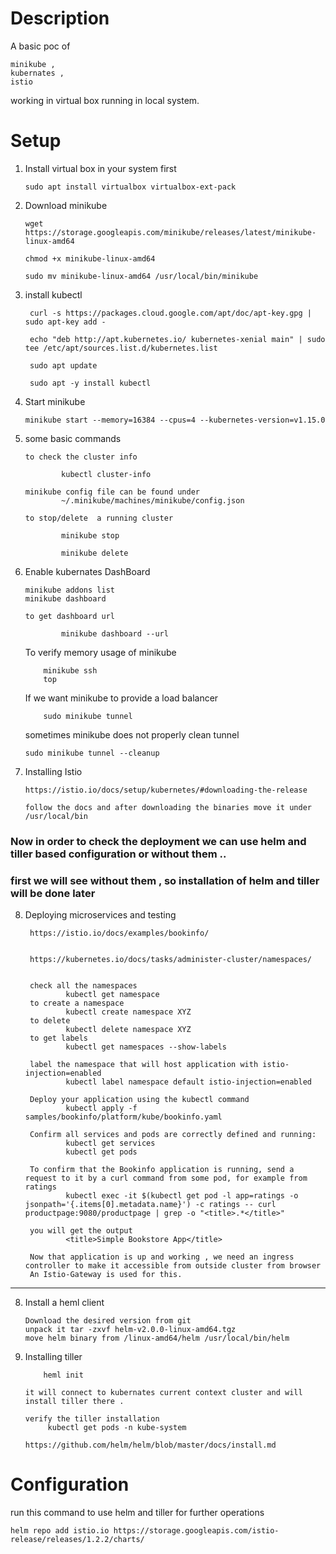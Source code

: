 # Description

A basic poc of

    minikube , 
    kubernates , 
    istio 

working in virtual box running in local system.

# Setup

1.  Install virtual box in your system first 

        sudo apt install virtualbox virtualbox-ext-pack

2.  Download minikube

        wget https://storage.googleapis.com/minikube/releases/latest/minikube-linux-amd64

        chmod +x minikube-linux-amd64

        sudo mv minikube-linux-amd64 /usr/local/bin/minikube

3. install kubectl

        curl -s https://packages.cloud.google.com/apt/doc/apt-key.gpg | sudo apt-key add -

        echo "deb http://apt.kubernetes.io/ kubernetes-xenial main" | sudo tee /etc/apt/sources.list.d/kubernetes.list

        sudo apt update

        sudo apt -y install kubectl

4.  Start minikube

        minikube start --memory=16384 --cpus=4 --kubernetes-version=v1.15.0

5.  some basic commands

        to check the cluster info
        
                kubectl cluster-info
        
        minikube config file can be found under
                ~/.minikube/machines/minikube/config.json

        to stop/delete  a running cluster

                minikube stop 

                minikube delete


6.  Enable kubernates DashBoard

        minikube addons list
        minikube dashboard

        to get dashboard url 

                minikube dashboard --url


    To verify memory usage of minikube 

            minikube ssh
            top

    If we want minikube to provide a load balancer 

            sudo minikube tunnel 

    sometimes minikube does not properly clean tunnel 

        sudo minikube tunnel --cleanup

7.  Installing Istio

        https://istio.io/docs/setup/kubernetes/#downloading-the-release

        follow the docs and after downloading the binaries move it under /usr/local/bin


###  Now in order to check the deployment we can use helm and tiller based configuration or without them ..

### first we will see without them , so installation of helm and tiller will be done later

8. Deploying microservices and testing 

        https://istio.io/docs/examples/bookinfo/


        https://kubernetes.io/docs/tasks/administer-cluster/namespaces/
        

        check all the namespaces
                kubectl get namespace
        to create a namespace
                kubectl create namespace XYZ
        to delete 
                kubectl delete namespace XYZ
        to get labels
                kubectl get namespaces --show-labels

        label the namespace that will host application with istio-injection=enabled
                kubectl label namespace default istio-injection=enabled
        
        Deploy your application using the kubectl command
                kubectl apply -f samples/bookinfo/platform/kube/bookinfo.yaml

        Confirm all services and pods are correctly defined and running:
                kubectl get services
                kubectl get pods
        
        To confirm that the Bookinfo application is running, send a request to it by a curl command from some pod, for example from ratings
                kubectl exec -it $(kubectl get pod -l app=ratings -o jsonpath='{.items[0].metadata.name}') -c ratings -- curl productpage:9080/productpage | grep -o "<title>.*</title>"
        
        you will get the output 
                <title>Simple Bookstore App</title>

        Now that application is up and working , we need an ingress controller to make it accessible from outside cluster from browser
        An Istio-Gateway is used for this.

        

---



8.  Install a heml client

        Download the desired version from git 
        unpack it tar -zxvf helm-v2.0.0-linux-amd64.tgz
        move helm binary from /linux-amd64/helm /usr/local/bin/helm

9.  Installing tiller

            heml init

        it will connect to kubernates current context cluster and will install tiller there .

        verify the tiller installation
             kubectl get pods -n kube-system

        https://github.com/helm/helm/blob/master/docs/install.md

# Configuration

run this command to use helm and tiller for further operations

    helm repo add istio.io https://storage.googleapis.com/istio-release/releases/1.2.2/charts/

